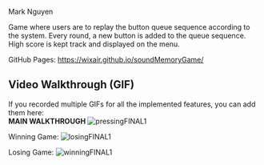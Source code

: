 Mark Nguyen 

Game where users are to replay the button queue sequence according to the system. Every round, a new button is added to the queue sequence.
High score is kept track and displayed on the menu. 

GitHub Pages: 
 https://wixair.github.io/soundMemoryGame/
 
## Video Walkthrough (GIF)

If you recorded multiple GIFs for all the implemented features, you can add them here:
<br><b>MAIN WALKTHROUGH</b> 
![pressingFINAL1](https://cdn.glitch.global/7ae64d65-2a75-40ea-b631-5f797d099a09/walkThroughFTL_final1.gif?v=1650686307332)



Winning Game:
![losingFINAL1](https://cdn.glitch.global/7ae64d65-2a75-40ea-b631-5f797d099a09/winningFTL1.gif?v=1650686902465)

Losing Game:
![winningFINAL1](https://cdn.glitch.global/7ae64d65-2a75-40ea-b631-5f797d099a09/losingFTL1.gif?v=1650687172506)





